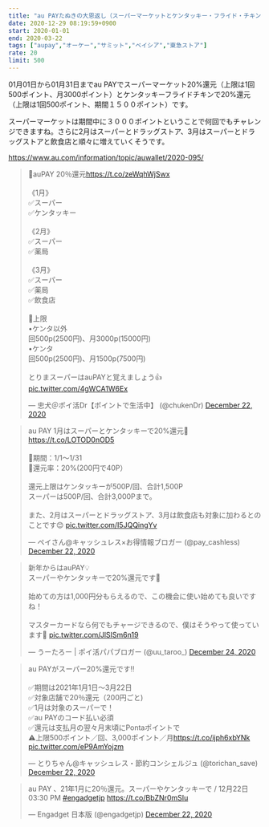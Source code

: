 ```yaml
---
title: "au PAYたぬきの大恩返し（スーパーマーケットとケンタッキー・フライド・チキン）"
date: 2020-12-29 08:19:59+0900
start: 2020-01-01
end: 2020-03-22
tags: ["aupay","オーケー","サミット","ベイシア","東急ストア"]
rate: 20
limit: 500
---
```

01月01日から01月31日までau PAYでスーパーマーケット20%還元（上限は1回500ポイント、月3000ポイント）とケンタッキーフライドチキンで20%還元（上限は1回500ポイント、期間１５００ポイント）です。

スーパーマーケットは期間中に３０００ポイントということで何回でもチャレンジできますね。さらに2月はスーパーとドラッグストア、3月はスーパーとドラッグストアと飲食店と順々に増えていくそうです。

https://www.au.com/information/topic/auwallet/2020-095/

<blockquote class="twitter-tweet"><p lang="ja" dir="ltr">💫auPAY 20％還元<a href="https://t.co/zeWqhWjSwx">https://t.co/zeWqhWjSwx</a><br><br>《1月》<br>✅スーパー<br>✅ケンタッキー<br><br>《2月》<br>✅スーパー<br>✅薬局<br><br>《3月》<br>✅スーパー<br>✅薬局<br>✅飲食店<br><br>🔻上限<br>•ケンタ以外<br>回500p(2500円)、月3000p(15000円)<br>•ケンタ<br>回500p(2500円)、月1500p(7500円)<br><br>とりまスーパーはauPAYと覚えましょう👍 <a href="https://t.co/4gWCA1W6Ex">pic.twitter.com/4gWCA1W6Ex</a></p>&mdash; 忠犬＠ポイ活Dr【ポイントで生活中】 (@chukenDr) <a href="https://twitter.com/chukenDr/status/1341276048214802434?ref_src=twsrc%5Etfw">December 22, 2020</a></blockquote> <script async src="https://platform.twitter.com/widgets.js" charset="utf-8"></script>
<blockquote class="twitter-tweet"><p lang="ja" dir="ltr">au PAY 1月はスーパーとケンタッキーで20%還元🙌<a href="https://t.co/LOTOD0nOD5">https://t.co/LOTOD0nOD5</a><br><br>🔻期間：1/1〜1/31<br>🔻還元率：20%(200円で40P）<br><br>還元上限はケンタッキーが500P/回、合計1,500P<br>スーパーは500P/回、合計3,000Pまで。<br><br>また、2月はスーパーとドラッグストア、3月は飲食店も対象に加わるとのことです😊 <a href="https://t.co/I5JQQingYv">pic.twitter.com/I5JQQingYv</a></p>&mdash; ペイさん@キャッシュレス×お得情報ブロガー (@pay_cashless) <a href="https://twitter.com/pay_cashless/status/1341521582968082433?ref_src=twsrc%5Etfw">December 22, 2020</a></blockquote> <script async src="https://platform.twitter.com/widgets.js" charset="utf-8"></script>
<blockquote class="twitter-tweet"><p lang="ja" dir="ltr">新年からはauPAY💡<br>スーパーやケンタッキーで20%還元です🥳<br><br>始めての方は1,000円分もらえるので、この機会に使い始めても良いですね！<br><br>マスターカードなら何でもチャージできるので、僕はそうやって使っています🙌 <a href="https://t.co/JlSISm6n19">pic.twitter.com/JlSISm6n19</a></p>&mdash; うーたろー | ポイ活パパブロガー (@uu_taroo_) <a href="https://twitter.com/uu_taroo_/status/1341940409040158724?ref_src=twsrc%5Etfw">December 24, 2020</a></blockquote> <script async src="https://platform.twitter.com/widgets.js" charset="utf-8"></script>
<blockquote class="twitter-tweet"><p lang="ja" dir="ltr">au PAYがスーパー20%還元です‼️<br><br>✅期間は2021年1月1日〜3月22日<br>✅対象店舗で20％還元（200円ごと)<br>✅1月は対象のスーパーで！<br>✅au PAYのコード払い必須<br>✅還元は支払月の翌々月末頃にPontaポイントで<br>⚠️上限500ポイント／回、3,000ポイント／月<a href="https://t.co/ijph6xbYNk">https://t.co/ijph6xbYNk</a> <a href="https://t.co/eP9AmYojzm">pic.twitter.com/eP9AmYojzm</a></p>&mdash; とりちゃん@キャッシュレス・節約コンシェルジュ (@torichan_save) <a href="https://twitter.com/torichan_save/status/1341335689229553665?ref_src=twsrc%5Etfw">December 22, 2020</a></blockquote> <script async src="https://platform.twitter.com/widgets.js" charset="utf-8"></script>
<blockquote class="twitter-tweet"><p lang="ja" dir="ltr">au PAY 、21年1月に20％還元。スーパーやケンタッキーで / 12月22日 03:30 PM <a href="https://twitter.com/hashtag/engadgetjp?src=hash&amp;ref_src=twsrc%5Etfw">#engadgetjp</a> <a href="https://t.co/BbZNr0mSIu">https://t.co/BbZNr0mSIu</a></p>&mdash; Engadget 日本版 (@engadgetjp) <a href="https://twitter.com/engadgetjp/status/1341415890605228040?ref_src=twsrc%5Etfw">December 22, 2020</a></blockquote> <script async src="https://platform.twitter.com/widgets.js" charset="utf-8"></script>
